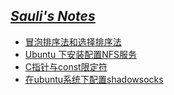 ## *[Sauli's Notes](http://notes.systick.net)*

- [冒泡排序法和选择排序法](http://notes.systick.net/2017/10/02/%E5%86%92%E6%B3%A1%E6%8E%92%E5%BA%8F%E6%B3%95%E5%92%8C%E9%80%89%E6%8B%A9%E6%8E%92%E5%BA%8F%E6%B3%95/)
- [Ubuntu 下安装配置NFS服务](http://notes.systick.net/2017/10/07/Config-nfs-on-ubuntu/)
- [C指针与const限定符](http://notes.systick.net/2017/10/07/c-pointer-and-const/)
- [在ubuntu系统下配置shadowsocks](http://notes.systick.net/2017/10/08/configure-ss-on-the-ubuntu/)
